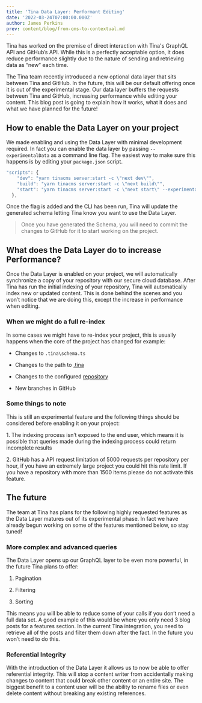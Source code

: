 ```yaml
---
title: 'Tina Data Layer: Performant Editing'
date: '2022-03-24T07:00:00.000Z'
author: James Perkins
prev: content/blog/from-cms-to-contextual.md
---
```


Tina has worked on the premise of direct interaction with Tina's GraphQL API and GitHub’s API. While this is a perfectly acceptable option, it does reduce performance slightly due to the nature of sending and retrieving data as “new” each time. 

The Tina team recently introduced a new optional data layer that sits between Tina and GitHub. In the future, this will be our default offering once it is out of the experimental stage. Our data layer buffers the requests between Tina and GitHub, increasing performance while editing your content. This blog post is going to explain how it works, what it does and what we have planned for the future!

<Youtube embedSrc="https://res.cloudinary.com/forestry-demo/video/upload/v1647955731/blog-media/data-layer/Before_perf_1.mp4"/>

## How to enable the Data Layer on your project

We made enabling and using the Data Layer with minimal development required. In fact you can enable the data layer by passing `--experimentalData` as a command line flag. The easiest way to make sure this happens is by editing your `package.json` script. 

```jsx
"scripts": {
    "dev": "yarn tinacms server:start -c \"next dev\"",
    "build": "yarn tinacms server:start -c \"next build\"",
    "start": "yarn tinacms server:start -c \"next start\" --experimentalData",
  },
```

Once the flag is added and the CLI has been run, Tina will update the generated schema letting Tina know you want to use the Data Layer.

> Once you have generated the Schema, you will need to commit the changes to GitHub for it to start working on the project.

## What does the Data Layer do to increase Performance?

Once the Data Layer is enabled on your project, we will automatically synchronize a copy of your repository with our secure cloud database. After Tina has run the initial indexing of your repository, Tina will automatically index new or updated content. This is done behind the scenes and you won’t notice that we are doing this, except the increase in performance when editing.

### When we might do a full re-index

In some cases we might have to re-index your project, this is usually happens when the core of the project has changed for example:

 - Changes to `.tina\schema.ts`

 - Changes to the path to [.tina](https://tina.io/docs/tina-cloud/faq/#does-tina-cloud-work-with-monorepos)

 - Changes to the configured [repository](https://tina.io/docs/tina-cloud/dashboard/projects/#changing-the-repository)

 - New branches in GitHub

### Some things to note

This is still an experimental feature and the following things should be considered before enabling it on your project: 

1\. The indexing process isn’t exposed to the end user, which means it is possible that queries made during the indexing process could return incomplete results

2\. GitHub has a API request limitation of 5000 requests per repository per hour, if you have an extremely large project you could hit this rate limit. If you have a repository with more than 1500 items please do not activate this feature.

## The future

The team at Tina has plans for the following highly requested features as the Data Layer matures out of its experimental phase. In fact we have already begun working on some of the features mentioned below, so stay tuned! 

### More complex and advanced queries

The Data Layer opens up our GraphQL layer to be even more powerful, in the future Tina plans to offer: 

1. Pagination

2. Filtering

3. Sorting 

This means you will be able to reduce some of your calls if you don’t need a full data set. A good example of this would be where you only need 3 blog posts for a features section. In the current Tina integration, you need to retrieve all of the posts and filter them down after the fact. In the future you won’t need to do this. 

### Referential Integrity

With the introduction of the Data Layer it allows us to now be able to offer referential integrity. This will stop a content writer from accidentally making changes to content that could break other content or an entire site. The biggest benefit to a content user will be the ability to rename files or even delete content without breaking any existing references.
